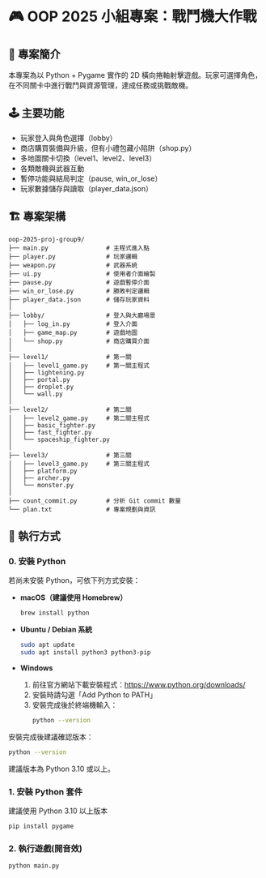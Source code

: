 # 🎮 OOP 2025 小組專案：戰鬥機大作戰

## 📖 專案簡介
本專案為以 Python + Pygame 實作的 2D 橫向捲軸射擊遊戲。玩家可選擇角色，在不同關卡中進行戰鬥與資源管理，達成任務或挑戰敵機。

## 🕹️ 主要功能
- 玩家登入與角色選擇（lobby）
- 商店購買裝備與升級，但有小禮包藏小陷阱（shop.py）
- 多地圖關卡切換（level1、level2、level3）
- 各類敵機與武器互動
- 暫停功能與結局判定（pause, win_or_lose）
- 玩家數據儲存與讀取（player_data.json）

## 🏗️ 專案架構
```
oop-2025-proj-group9/
├── main.py                # 主程式進入點
├── player.py              # 玩家邏輯
├── weapon.py              # 武器系統
├── ui.py                  # 使用者介面繪製
├── pause.py               # 遊戲暫停介面
├── win_or_lose.py         # 勝敗判定邏輯
├── player_data.json       # 儲存玩家資料
│
├── lobby/                 # 登入與大廳場景
│   ├── log_in.py          # 登入介面
│   ├── game_map.py        # 遊戲地圖
│   └── shop.py            # 商店購買介面
│
├── level1/                # 第一關
│   ├── level1_game.py     # 第一關主程式
│   ├── lightening.py
│   ├── portal.py
│   ├── droplet.py
│   └── wall.py
│
├── level2/                # 第二關
│   ├── level2_game.py     # 第二關主程式
│   ├── basic_fighter.py
│   ├── fast_fighter.py
│   └── spaceship_fighter.py
│
├── level3/                # 第三關
│   ├── level3_game.py     # 第三關主程式
│   ├── platform.py
│   ├── archer.py
│   └── monster.py
│
├── count_commit.py        # 分析 Git commit 數量
└── plan.txt               # 專案規劃與資訊
```

## 🧪 執行方式
### 0. 安裝 Python

若尚未安裝 Python，可依下列方式安裝：

- **macOS（建議使用 Homebrew）**
  ```bash
  brew install python
  ```

- **Ubuntu / Debian 系統**
  ```bash
  sudo apt update
  sudo apt install python3 python3-pip
  ```

- **Windows**
  1. 前往官方網站下載安裝程式：https://www.python.org/downloads/
  2. 安裝時請勾選「Add Python to PATH」
  3. 安裝完成後於終端機輸入：
      ```bash
      python --version
      ```

安裝完成後建議確認版本：
```bash
python --version
```
建議版本為 Python 3.10 或以上。

### 1. 安裝 Python 套件
建議使用 Python 3.10 以上版本

```bash
pip install pygame
```
### 2. 執行遊戲(開音效)

```bash
python main.py
```
